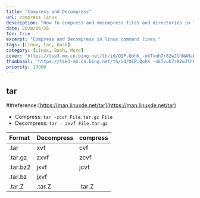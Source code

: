 ```yaml
---
title: "Compress and Decompress"
url: compress_linux
description: "How to compress and decompress files and directories in linux command lines"
date: 2020/06/26
toc: true
excerpt: "Compress and Decompress in linux command lines."
tags: [Linux, tar, bash]
category: [Linux, Bash, More]
cover: 'https://tse3-mm.cn.bing.net/th/id/OIP.QohK_-okTvuh7r82wJlhNAHaE9?w=465&h=180'
thumbnail: 'https://tse3-mm.cn.bing.net/th/id/OIP.QohK_-okTvuh7r82wJlhNAHaE9?w=180&h=180'
priority: 10000
---
```


## tar

##reference:[https://man.linuxde.net/tar](https://man.linuxde.net/tar)


- Compress:
  `tar -zcvf File.tar.gz File`
- Decompress:
  `tar - zxvf File.tar.gz`

|Format|Decompress|compress|
|:-|:-|:-|
|.tar|xvf|cvf|
|.tar.gz|zxvf|zcvf|
|.tar.bz2|jxvf|jcvf|
|.tar.bz|jxvf|
|.tar.Z|.tar.Z|.tar.Z|
